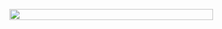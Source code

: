 <div align="center" style="display:flex;">
 <img src="http://vikashgaurav.com/util/download/media.gif" width="85%"></img>
</div>
